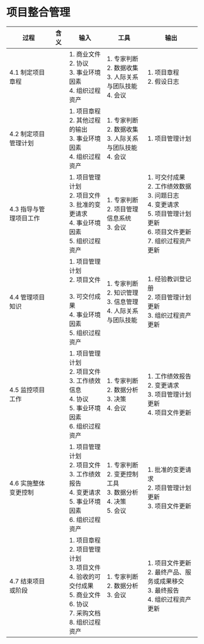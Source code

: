 # 项目整合管理

| 过程                   | 含义 | 输入                                                         | 工具                                                         | 输出                                                         |
| ---------------------- | ---- | ------------------------------------------------------------ | ------------------------------------------------------------ | ------------------------------------------------------------ |
| 4.1 制定项目章程       |      | 1. 商业文件<br />2. 协议<br />3. 事业环境因素<br />4. 组织过程资产 | 1. 专家判断<br />2. 数据收集<br />3. 人际关系与团队技能<br />4. 会议 | 1. 项目章程<br />2. 假设日志                                 |
| 4.2 制定项目管理计划   |      | 1. 项目章程<br />2. 其他过程的输出<br />3. 事业环境因素<br />4. 组织过程资产 | 1. 专家判断<br />2. 数据收集<br />3. 人际关系与团队技能<br />4. 会议 | 1. 项目管理计划                                              |
| 4.3 指导与管理项目工作 |      | 1. 项目管理计划<br />2. 项目文件<br />3. 批准的变更请求<br />4. 事业环境因素<br />5. 组织过程资产 | 1. 专家判断<br />2. 项目管理信息系统<br />3. 会议<br />      | 1. 可交付成果<br />2. 工作绩效数据<br />3. 问题日志<br />4. 变更请求<br />5. 项目管理计划更新<br />6. 项目文件更新<br />7. 组织过程资产更新 |
| 4.4 管理项目知识       |      | 1. 项目管理计划<br />2. 项目文件<br /><br />3. 可交付成果<br />4. 事业环境因素<br />5. 组织过程资产 | 1. 专家判断<br />2. 知识管理<br />3. 信息管理<br />4. 人际关系与团队技能 | 1. 经验教训登记册<br />2. 项目管理计划更新<br />3. 组织过程资产更新 |
| 4.5 监控项目工作       |      | 1. 项目管理计划<br />2. 项目文件<br />3. 工作绩效信息<br />4. 协议<br />5. 事业环境因素<br />6. 组织过程资产 | 1. 专家判断<br />2. 数据分析<br />3. 决策<br />4. 会议       | 1. 工作绩效报告<br />2. 变更请求<br />3. 项目管理计划更新<br />4. 项目文件更新 |
| 4.6 实施整体变更控制   |      | 1. 项目管理计划<br />2. 项目文件<br />3. 工作绩效报告<br />4. 变更请求<br />5. 事业环境因素<br />6. 组织过程资产 | 1. 专家判断<br />2. 变更控制工具<br />3. 数据分析<br />4. 决策<br />5. 会议 | 1. 批准的变更请求<br />2. 项目管理计划更新<br />3. 项目文件更新 |
| 4.7 结束项目或阶段     |      | 1. 项目章程<br />2. 项目管理计划<br />3. 项目文件<br />4. 验收的可交付成果<br />5. 商业文件<br />6. 协议<br />7. 采购文档<br />8. 组织过程资产 | 1. 专家判断<br />2. 数据分析<br />3. 会议                    | 1. 项目文件更新<br />2. 最终产品、服务或成果移交<br />3. 最终报告<br />4. 组织过程资产更新 |

